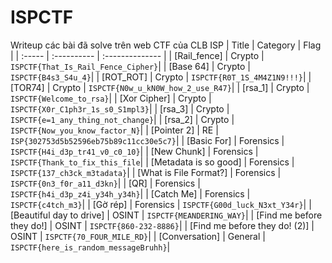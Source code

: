 # ISPCTF
Writeup các bài đã solve trên web CTF của CLB ISP
| Title | Category | Flag | 
| :----- | :---------- | :-------------- | 
| [Rail_fence] | Crypto | `ISPCTF{That_Is_Rail_Fence_Cipher}`|
| [Base 64] | Crypto | `ISPCTF{B4s3_S4u_4}`|
| [ROT_ROT] | Crypto | `ISPCTF{R0T_1S_4M4Z1N9!!!}`|
| [TOR74] | Crypto | `ISPCTF{N0w_u_kN0W_how_2_use_R47}`|
| [rsa_1] | Crypto | `ISPCTF{Welcome_to_rsa}`|
| [Xor Cipher] | Crypto | `ISPCTF{X0r_C1ph3r_1s_s0_S1mpl3}`|
| [rsa_3] | Crypto | `ISPCTF{e=1_any_thing_not_change}`|
| [rsa_2] | Crypto | `ISPCTF{Now_you_know_factor_N}`|
| [Pointer 2] | RE | `ISP{302753d5b52596eb75b89c11cc30e5c7}`|
| [Basic For] | Forensics | `ISPCTF{H4i_d3p_tr41_v0_c0_10}`|
| [New Chunk] | Forensics | `ISPCTF{Thank_to_fix_this_file`|
| [Metadata is so good] | Forensics | `ISPCTF{137_ch3ck_m3tadata}`|
| [What is File Format?] | Forensics | `ISPCTF{0n3_f0r_a11_d3kn}`|
| [QR] | Forensics | `ISPCTF{h4i_d3p_z4i_y34h_y34h}`|
| [Catch Me] | Forensics | `ISPCTF{c4tch_m3}`|
| [Gờ rép] | Forensics | `ISPCTF{G00d_luck_N3xt_Y34r}`|
| [Beautiful day to drive] | OSINT | `ISPCTF{MEANDERING_WAY}`|
| [Find me before they do!] | OSINT | `ISPCTF{860-232-8886}`|
| [Find me before they do! (2)] | OSINT | `ISPCTF{70_FOUR_MILE_RD}`|
| [Conversation] | General | `ISPCTF{here_is_random_messageBruhh}`|
